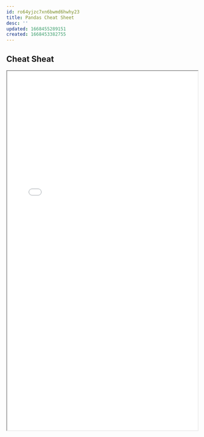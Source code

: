 ```yaml
---
id: ro64yjzc7xn6bwmd6hwhy23
title: Pandas Cheat Sheet
desc: ''
updated: 1668455289151
created: 1668453382755
---
```


## Cheat Sheat

<iframe width="100%" height="950px" src="/assets/Pandas_Cheat_Sheet.pdf">


## References
- https://pandas.pydata.org/Pandas_Cheat_Sheet.pdf